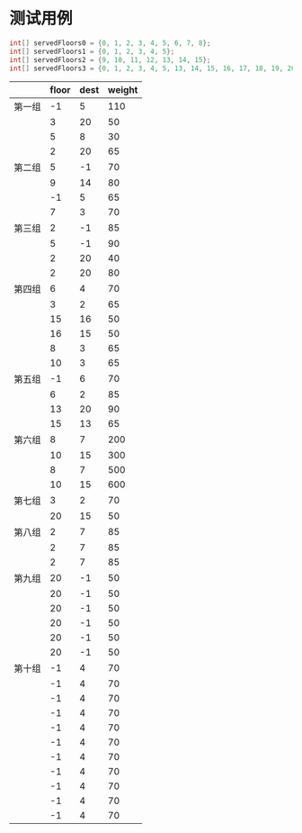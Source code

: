 # 测试用例

``` java
int[] servedFloors0 = {0, 1, 2, 3, 4, 5, 6, 7, 8};
int[] servedFloors1 = {0, 1, 2, 3, 4, 5};
int[] servedFloors2 = {9, 10, 11, 12, 13, 14, 15};
int[] servedFloors3 = {0, 1, 2, 3, 4, 5, 13, 14, 15, 16, 17, 18, 19, 20};
```


|        | floor | dest | weight |
| ------ |-------|------|--------|
| 第一组 | -1    | 5    | 110    |
|        | 3     | 20   | 50     |
|        | 5     | 8    | 30     |
|        | 2     | 20   | 65     |
| 第二组 | 5     | -1   | 70     |
|        | 9     | 14   | 80     |
|        | -1    | 5    | 65     |
|        | 7     | 3    | 70     |
| 第三组 | 2     | -1   | 85     |
|        | 5     | -1   | 90     |
|        | 2     | 20   | 40     |
|        | 2     | 20   | 80     |
| 第四组 | 6     | 4    | 70     |
|        | 3     | 2    | 65     |
|        | 15    | 16   | 50     |
|        | 16    | 15   | 50     |
|        | 8     | 3    | 65     |
|        | 10    | 3    | 65     |
| 第五组 | -1    | 6    | 70     |
|        | 6     | 2    | 85     |
|        | 13    | 20   | 90     |
|        | 15    | 13   | 65     |
| 第六组 | 8     | 7    | 200    |
|        | 10    | 15   | 300    |
|        | 8     | 7    | 500    |
|        | 10    | 15   | 600    |
| 第七组 | 3     | 2    | 70     |
|        | 20    | 15   | 50     |
| 第八组 | 2     | 7    | 85     |
|        | 2     | 7    | 85     |
|        | 2     | 7    | 85     |
| 第九组 | 20    | -1   | 50     |
|        | 20    | -1   | 50     |
|        | 20    | -1   | 50     |
|        | 20    | -1   | 50     |
|        | 20    | -1   | 50     |
|        | 20    | -1   | 50     |
| 第十组 | -1    | 4    | 70     |
|        | -1    | 4    | 70     |
|        | -1    | 4    | 70     |
|        | -1    | 4    | 70     |
|        | -1    | 4    | 70     |
|        | -1    | 4    | 70     |
|        | -1    | 4    | 70     |
|        | -1    | 4    | 70     |
|        | -1    | 4    | 70     |
|        | -1    | 4    | 70     |
|        | -1    | 4    | 70     |
